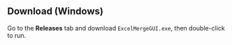 ## Download (Windows)
Go to the **Releases** tab and download `ExcelMergeGUI.exe`, then double-click to run.
